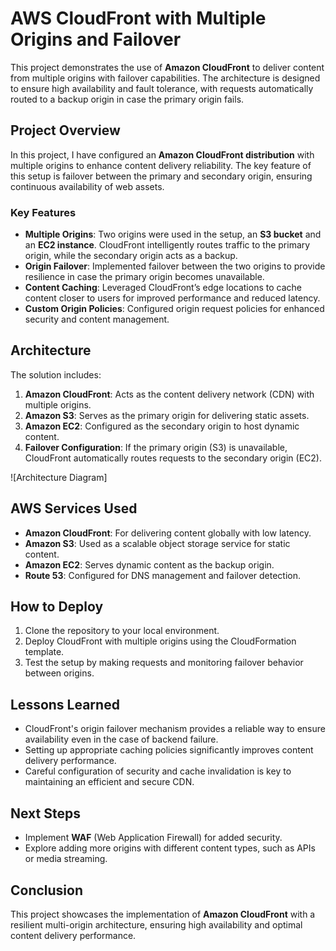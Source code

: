 
# AWS CloudFront with Multiple Origins and Failover

This project demonstrates the use of **Amazon CloudFront** to deliver content from multiple origins with failover capabilities. The architecture is designed to ensure high availability and fault tolerance, with requests automatically routed to a backup origin in case the primary origin fails.

## Project Overview

In this project, I have configured an **Amazon CloudFront distribution** with multiple origins to enhance content delivery reliability. The key feature of this setup is failover between the primary and secondary origin, ensuring continuous availability of web assets.

### Key Features
- **Multiple Origins**: Two origins were used in the setup, an **S3 bucket** and an **EC2 instance**. CloudFront intelligently routes traffic to the primary origin, while the secondary origin acts as a backup.
- **Origin Failover**: Implemented failover between the two origins to provide resilience in case the primary origin becomes unavailable.
- **Content Caching**: Leveraged CloudFront’s edge locations to cache content closer to users for improved performance and reduced latency.
- **Custom Origin Policies**: Configured origin request policies for enhanced security and content management.

## Architecture

The solution includes:
1. **Amazon CloudFront**: Acts as the content delivery network (CDN) with multiple origins.
2. **Amazon S3**: Serves as the primary origin for delivering static assets.
3. **Amazon EC2**: Configured as the secondary origin to host dynamic content.
4. **Failover Configuration**: If the primary origin (S3) is unavailable, CloudFront automatically routes requests to the secondary origin (EC2).

![Architecture Diagram]

## AWS Services Used
- **Amazon CloudFront**: For delivering content globally with low latency.
- **Amazon S3**: Used as a scalable object storage service for static content.
- **Amazon EC2**: Serves dynamic content as the backup origin.
- **Route 53**: Configured for DNS management and failover detection.

## How to Deploy
1. Clone the repository to your local environment.
2. Deploy CloudFront with multiple origins using the CloudFormation template.
3. Test the setup by making requests and monitoring failover behavior between origins.

## Lessons Learned
- CloudFront's origin failover mechanism provides a reliable way to ensure availability even in the case of backend failure.
- Setting up appropriate caching policies significantly improves content delivery performance.
- Careful configuration of security and cache invalidation is key to maintaining an efficient and secure CDN.

## Next Steps
- Implement **WAF** (Web Application Firewall) for added security.
- Explore adding more origins with different content types, such as APIs or media streaming.

## Conclusion

This project showcases the implementation of **Amazon CloudFront** with a resilient multi-origin architecture, ensuring high availability and optimal content delivery performance.
